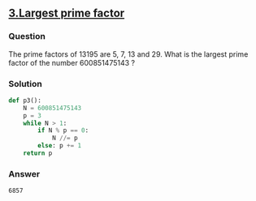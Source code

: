 ## **[3.Largest prime factor](https://projecteuler.net/problem=3)**

### Question
The prime factors of 13195 are 5, 7, 13 and 29.
What is the largest prime factor of the number 600851475143 ?

### Solution
```python
def p3():
    N = 600851475143
    p = 3
    while N > 1:
        if N % p == 0:
            N //= p
        else: p += 1
    return p
```

### Answer 
`6857`
